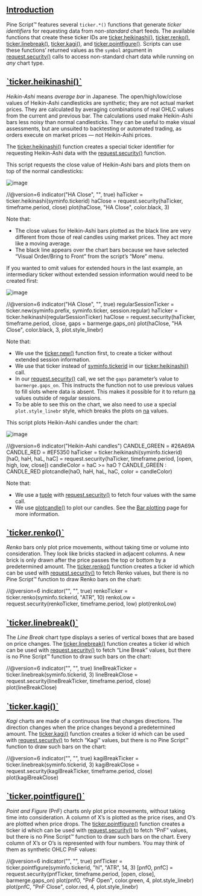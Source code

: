 ## [Introduction](https://www.tradingview.com/pine-script-docs/concepts/non-standard-charts-data/#introduction)

Pine Script™ features several `ticker.*()` functions that generate _ticker identifiers_ for requesting data from _non-standard_ chart feeds. The available functions that create these ticker IDs are [ticker.heikinashi()](https://www.tradingview.com/pine-script-reference/v6/#fun_ticker.heikinashi), [ticker.renko()](https://www.tradingview.com/pine-script-reference/v6/#fun_ticker.renko), [ticker.linebreak()](https://www.tradingview.com/pine-script-reference/v6/#fun_ticker.linebreak), [ticker.kagi()](https://www.tradingview.com/pine-script-reference/v6/#fun_ticker.kagi), and [ticker.pointfigure()](https://www.tradingview.com/pine-script-reference/v6/#fun_ticker.pointfigure). Scripts can use these functions’ returned values as the `symbol` argument in [request.security()](https://www.tradingview.com/pine-script-reference/v6/#fun_request.security) calls to access non-standard chart data while running on _any_ chart type.

## [\`ticker.heikinashi()\`](https://www.tradingview.com/pine-script-docs/concepts/non-standard-charts-data/#tickerheikinashi)

_Heikin-Ashi_ means _average bar_ in Japanese. The open/high/low/close values of Heikin-Ashi candlesticks are synthetic; they are not actual market prices. They are calculated by averaging combinations of real OHLC values from the current and previous bar. The calculations used make Heikin-Ashi bars less noisy than normal candlesticks. They can be useful to make visual assessments, but are unsuited to backtesting or automated trading, as orders execute on market prices — not Heikin-Ashi prices.

The [ticker.heikinashi()](https://www.tradingview.com/pine-script-reference/v6/#fun_ticker%7Bdot%7Dheikinashi) function creates a special ticker identifier for requesting Heikin-Ashi data with the [request.security()](https://www.tradingview.com/pine-script-reference/v6/#fun_request%7Bdot%7Dsecurity) function.

This script requests the close value of Heikin-Ashi bars and plots them on top of the normal candlesticks:

![image](https://www.tradingview.com/pine-script-docs/_astro/NonStandardCharts-TickerHeikinAshi-01.Cf57zbCt_1Ykjzf.webp)

//@version=6 indicator("HA Close", "", true) haTicker = ticker.heikinashi(syminfo.tickerid) haClose = request.security(haTicker, timeframe.period, close) plot(haClose, "HA Close", color.black, 3)

Note that:

-   The close values for Heikin-Ashi bars plotted as the black line are very different from those of real candles using market prices. They act more like a moving average.
-   The black line appears over the chart bars because we have selected “Visual Order/Bring to Front” from the script’s “More” menu.

If you wanted to omit values for extended hours in the last example, an intermediary ticker without extended session information would need to be created first:

![image](https://www.tradingview.com/pine-script-docs/_astro/NonStandardCharts-TickerHeikinAshi-02.B9TEp43B_ZjVqEN.webp)

//@version=6 indicator("HA Close", "", true) regularSessionTicker = ticker.new(syminfo.prefix, syminfo.ticker, session.regular) haTicker = ticker.heikinashi(regularSessionTicker) haClose = request.security(haTicker, timeframe.period, close, gaps = barmerge.gaps\_on) plot(haClose, "HA Close", color.black, 3, plot.style\_linebr)

Note that:

-   We use the [ticker.new()](https://www.tradingview.com/pine-script-reference/v6/#fun_ticker%7Bdot%7Dnew) function first, to create a ticker without extended session information.
-   We use that ticker instead of [syminfo.tickerid](https://www.tradingview.com/pine-script-reference/v6/#var_syminfo%7Bdot%7Dtickerid) in our [ticker.heikinashi()](https://www.tradingview.com/pine-script-reference/v6/#fun_ticker%7Bdot%7Dheikinashi) call.
-   In our [request.security()](https://www.tradingview.com/pine-script-reference/v6/#fun_request%7Bdot%7Dsecurity) call, we set the `gaps` parameter’s value to `barmerge.gaps_on`. This instructs the function not to use previous values to fill slots where data is absent. This makes it possible for it to return [na](https://www.tradingview.com/pine-script-reference/v6/#var_na) values outside of regular sessions.
-   To be able to see this on the chart, we also need to use a special `plot.style_linebr` style, which breaks the plots on [na](https://www.tradingview.com/pine-script-reference/v6/#var_na) values.

This script plots Heikin-Ashi candles under the chart:

![image](https://www.tradingview.com/pine-script-docs/_astro/NonStandardCharts-TickerHeikinAshi-03.DDXVmouO_ZyQNBR.webp)

//@version=6 indicator("Heikin-Ashi candles") CANDLE\_GREEN = #26A69A CANDLE\_RED = #EF5350 haTicker = ticker.heikinashi(syminfo.tickerid) \[haO, haH, haL, haC\] = request.security(haTicker, timeframe.period, \[open, high, low, close\]) candleColor = haC >= haO ? CANDLE\_GREEN : CANDLE\_RED plotcandle(haO, haH, haL, haC, color = candleColor)

Note that:

-   We use a [tuple](https://www.tradingview.com/pine-script-docs/language/variable-declarations/#tuple-declarations) with [request.security()](https://www.tradingview.com/pine-script-reference/v6/#fun_request%7Bdot%7Dsecurity) to fetch four values with the same call.
-   We use [plotcandle()](https://www.tradingview.com/pine-script-reference/v6/#fun_plotcandle) to plot our candles. See the [Bar plotting](https://www.tradingview.com/pine-script-docs/concepts/bar-plotting/) page for more information.

## [\`ticker.renko()\`](https://www.tradingview.com/pine-script-docs/concepts/non-standard-charts-data/#tickerrenko)

_Renko_ bars only plot price movements, without taking time or volume into consideration. They look like bricks stacked in adjacent columns. A new brick is only drawn after the price passes the top or bottom by a predetermined amount. The [ticker.renko()](https://www.tradingview.com/pine-script-reference/v6/#fun_ticker%7Bdot%7Drenko) function creates a ticker id which can be used with [request.security()](https://www.tradingview.com/pine-script-reference/v6/#fun_request%7Bdot%7Dsecurity) to fetch Renko values, but there is no Pine Script™ function to draw Renko bars on the chart:

//@version=6 indicator("", "", true) renkoTicker = ticker.renko(syminfo.tickerid, "ATR", 10) renkoLow = request.security(renkoTicker, timeframe.period, low) plot(renkoLow)

## [\`ticker.linebreak()\`](https://www.tradingview.com/pine-script-docs/concepts/non-standard-charts-data/#tickerlinebreak)

The _Line Break_ chart type displays a series of vertical boxes that are based on price changes. The [ticker.linebreak()](https://www.tradingview.com/pine-script-reference/v6/#fun_ticker%7Bdot%7Dlinebreak) function creates a ticker id which can be used with [request.security()](https://www.tradingview.com/pine-script-reference/v6/#fun_request%7Bdot%7Dsecurity) to fetch “Line Break” values, but there is no Pine Script™ function to draw such bars on the chart:

//@version=6 indicator("", "", true) lineBreakTicker = ticker.linebreak(syminfo.tickerid, 3) lineBreakClose = request.security(lineBreakTicker, timeframe.period, close) plot(lineBreakClose)

## [\`ticker.kagi()\`](https://www.tradingview.com/pine-script-docs/concepts/non-standard-charts-data/#tickerkagi)

_Kagi_ charts are made of a continuous line that changes directions. The direction changes when the price changes beyond a predetermined amount. The [ticker.kagi()](https://www.tradingview.com/pine-script-reference/v6/#fun_ticker%7Bdot%7Dkagi) function creates a ticker id which can be used with [request.security()](https://www.tradingview.com/pine-script-reference/v6/#fun_request%7Bdot%7Dsecurity) to fetch “Kagi” values, but there is no Pine Script™ function to draw such bars on the chart:

//@version=6 indicator("", "", true) kagiBreakTicker = ticker.linebreak(syminfo.tickerid, 3) kagiBreakClose = request.security(kagiBreakTicker, timeframe.period, close) plot(kagiBreakClose)

## [\`ticker.pointfigure()\`](https://www.tradingview.com/pine-script-docs/concepts/non-standard-charts-data/#tickerpointfigure)

_Point and Figure_ (PnF) charts only plot price movements, without taking time into consideration. A column of X’s is plotted as the price rises, and O’s are plotted when price drops. The [ticker.pointfigure()](https://www.tradingview.com/pine-script-reference/v6/#fun_ticker%7Bdot%7Dpointfigure) function creates a ticker id which can be used with [request.security()](https://www.tradingview.com/pine-script-reference/v6/#fun_request%7Bdot%7Dsecurity) to fetch “PnF” values, but there is no Pine Script™ function to draw such bars on the chart. Every column of X’s or O’s is represented with four numbers. You may think of them as synthetic OHLC PnF values:

//@version=6 indicator("", "", true) pnfTicker = ticker.pointfigure(syminfo.tickerid, "hl", "ATR", 14, 3) \[pnfO, pnfC\] = request.security(pnfTicker, timeframe.period, \[open, close\], barmerge.gaps\_on) plot(pnfO, "PnF Open", color.green, 4, plot.style\_linebr) plot(pnfC, "PnF Close", color.red, 4, plot.style\_linebr)